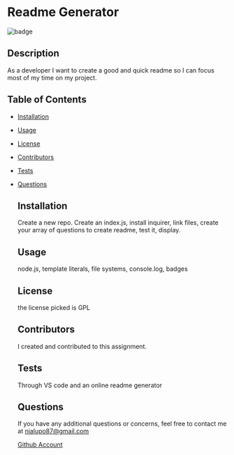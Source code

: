 # Readme Generator
  
  ![badge](https://img.shields.io/badge/GPL-License-<color>)

 ## Description  
As a developer I want to create a good and quick readme so I can focus most of my time on my project.

## Table of Contents

* [Installation](#Installation)
* [Usage](#Usage)
* [License](#License)
* [Contributors](#Contributors)
* [Tests](#Tests)
* [Questions](#Questions)
    

    ## Installation  
    Create a new repo. Create an index.js, install inquirer, link files, create your array of questions to create readme, test it, display.

    ## Usage   
    node.js, template literals, file systems, console.log, badges

    ## License 
    the license picked is  GPL

    ## Contributors  
    I created and contributed to this assignment.

    ## Tests  
    Through VS code and an online readme generator

    ## Questions  
    If you have any additional questions or concerns, feel free to contact me at  nialupo87@gmail.com
    

    [Github Account](https://www.Github.com/lain7891)
   

   




  